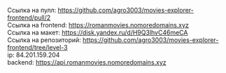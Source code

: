 Ссылка на пулл: https://github.com/agro3003/movies-explorer-frontend/pull/2  
Ссылка на frontend: https://romanmovies.nomoredomains.xyz  
Ссылка на макет: https://disk.yandex.ru/d/H9Q3lhvC46meCA  
Ссылка на репозиторий: https://github.com/agro3003/movies-explorer-frontend/tree/level-3  
ip: 84.201.159.204  
backend: https://api.romanmovies.nomoredomains.xyz
